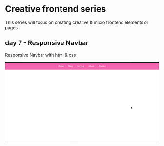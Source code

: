 # Creative frontend series

This series will focus on creating creative & micro frontend elements or pages

## day 7 - Responsive Navbar

Responsive Navbar with html & css

![Test Image 3](/preview.gif)
